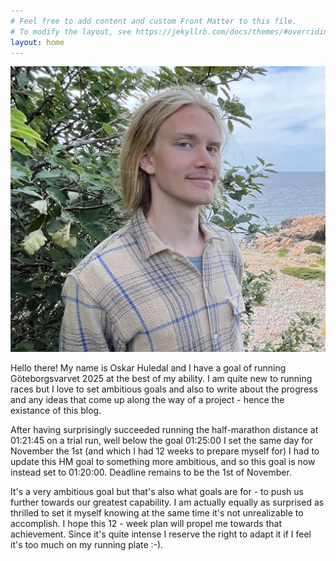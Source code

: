 ```yaml
---
# Feel free to add content and custom Front Matter to this file.
# To modify the layout, see https://jekyllrb.com/docs/themes/#overriding-theme-defaults
layout: home
---
```


<img class="img-right img-small" src="/assets/images/face-me.png" alt="The Runner Running">

Hello there! My name is Oskar Huledal and I have a goal of running Göteborgsvarvet 2025 at the best of my ability. I am quite new to running races but I love to set ambitious goals and also to write about the progress and any ideas that come up along the way of a project - hence the existance of this blog.

After having surprisingly succeeded running the half-marathon distance at 01:21:45 on a trial run, well below the goal 01:25:00 I set the same day for November the 1st (and which I had 12 weeks to prepare myself for) I had to update this HM goal to something more ambitious, and so this goal is now instead set to 01:20:00. Deadline remains to be the 1st of November.

It's a very ambitious goal but that's also what goals are for - to push us further towards our greatest capability. I am actually equally as surprised as thrilled to set it myself knowing at the same time it's not unrealizable to accomplish. I hope this 12 - week plan will propel me towards that achievement. Since it's quite intense I reserve the right to adapt it if I feel it's too much on my running plate :-).

